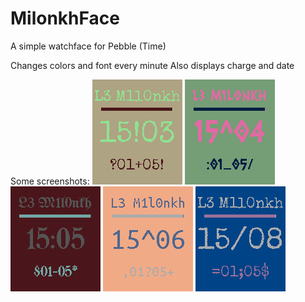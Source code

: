 # MilonkhFace
A simple watchface for Pebble (Time)

Changes colors and font every minute
Also displays charge and date

Some screenshots:
![](screenshots/1.png?raw=true)
![](screenshots/2.png?raw=true)
![](screenshots/3.png?raw=true)
![](screenshots/4.png?raw=true)
![](screenshots/5.png?raw=true)